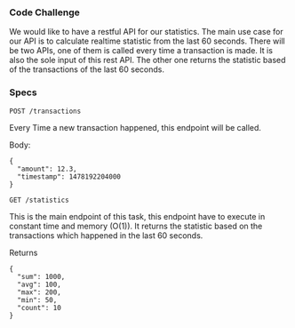 ### Code Challenge

We would like to have a restful API for our statistics. The main use case for our API is to
calculate realtime statistic from the last 60 seconds. There will be two APIs, one of them is
called every time a transaction is made. It is also the sole input of this rest API. The other one
returns the statistic based of the transactions of the last 60 seconds.

### Specs

```
POST /transactions
```

Every Time a new transaction happened, this endpoint will be called.

Body:
```
{
  "amount": 12.3,
  "timestamp": 1478192204000
}
```

```
GET /statistics
```

This is the main endpoint of this task, this endpoint have to execute in constant time and
memory (O(1)). It returns the statistic based on the transactions which happened in the last 60
seconds.

Returns
```
{
  "sum": 1000,
  "avg": 100,
  "max": 200,
  "min": 50,
  "count": 10
}
```

